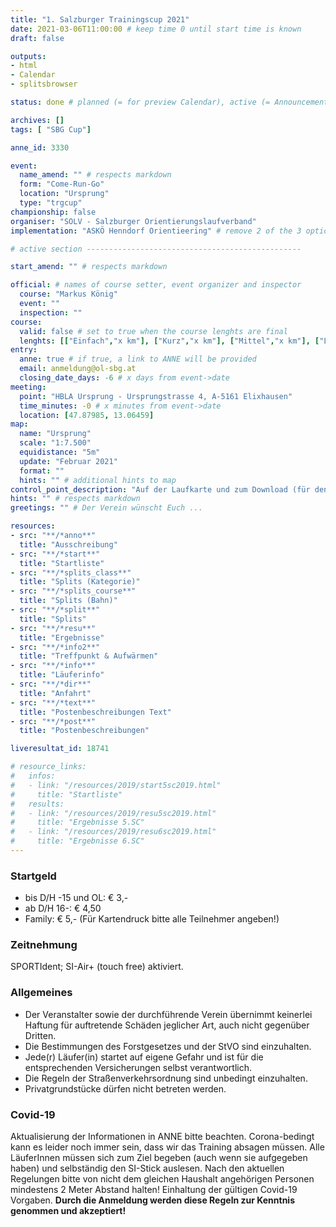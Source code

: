```yaml
---
title: "1. Salzburger Trainingscup 2021"
date: 2021-03-06T11:00:00 # keep time 0 until start time is known
draft: false

outputs:
- html
- Calendar
- splitsbrowser

status: done # planned (= for preview Calendar), active (= Announcement...), done (=Results...), canceled (for canceled events)

archives: []
tags: [ "SBG Cup"]

anne_id: 3330

event:
  name_amend: "" # respects markdown
  form: "Come-Run-Go"
  location: "Ursprung"
  type: "trgcup"
championship: false
organiser: "SOLV - Salzburger Orientierungslaufverband"
implementation: "ASKÖ Henndorf Orientieering" # remove 2 of the 3 options

# active section ------------------------------------------------

start_amend: "" # respects markdown

official: # names of course setter, event organizer and inspector
  course: "Markus König"
  event: ""
  inspection: ""
course:
  valid: false # set to true when the course lenghts are final
  lenghts: [["Einfach","x km"], ["Kurz","x km"], ["Mittel","x km"], ["Lang","x km"]]
entry:
  anne: true # if true, a link to ANNE will be provided
  email: anmeldung@ol-sbg.at
  closing_date_days: -6 # x days from event->date
meeting:
  point: "HBLA Ursprung - Ursprungstrasse 4, A-5161 Elixhausen"
  time_minutes: -0 # x minutes from event->date
  location: [47.87985, 13.06459]
map:
  name: "Ursprung"
  scale: "1:7.500"
  equidistance: "5m"
  update: "Februar 2021"
  format: ""
  hints: "" # additional hints to map
control_point_description: "Auf der Laufkarte und zum Download (für den Ausdruck zuhause)"
hints: "" # respects markdown
greetings: "" # Der Verein wünscht Euch ...

resources:
- src: "**/*anno**"
  title: "Ausschreibung"
- src: "**/*start**"
  title: "Startliste"
- src: "**/*splits_class**"
  title: "Splits (Kategorie)"
- src: "**/*splits_course**"
  title: "Splits (Bahn)"
- src: "**/*split**"
  title: "Splits"
- src: "**/*resu**"
  title: "Ergebnisse"
- src: "**/*info2**"
  title: "Treffpunkt & Aufwärmen"
- src: "**/*info**"
  title: "Läuferinfo"
- src: "**/*dir**"
  title: "Anfahrt"
- src: "**/*text**"
  title: "Postenbeschreibungen Text"
- src: "**/*post**"
  title: "Postenbeschreibungen"

liveresultat_id: 18741

# resource_links:
#   infos:
#   - link: "/resources/2019/start5sc2019.html"
#     title: "Startliste"
#   results:
#   - link: "/resources/2019/resu5sc2019.html"
#     title: "Ergebnisse 5.SC"
#   - link: "/resources/2019/resu6sc2019.html"
#     title: "Ergebnisse 6.SC"
---
```


### Startgeld

- bis D/H -15 und OL: € 3,-
- ab D/H 16-: € 4,50
- Family: € 5,- (Für Kartendruck bitte alle Teilnehmer angeben!)

### Zeitnehmung

SPORTIdent; SI-Air+ (touch free) aktiviert.

### Allgemeines

- Der Veranstalter sowie der durchführende Verein übernimmt keinerlei Haftung für auftretende Schäden jeglicher Art, auch nicht gegenüber Dritten.
- Die Bestimmungen des Forstgesetzes und der StVO sind einzuhalten.
- Jede\(r) Läufer(in) startet auf eigene Gefahr und ist für die entsprechenden Versicherungen selbst verantwortlich.
- Die Regeln der Straßenverkehrsordnung sind unbedingt einzuhalten.
- Privatgrundstücke dürfen nicht betreten werden.

### Covid-19

Aktualisierung der Informationen in ANNE bitte beachten. Corona-bedingt kann es leider noch immer sein, dass wir das Training absagen müssen. 
Alle LäuferInnen müssen sich zum Ziel begeben (auch wenn sie aufgegeben haben) und selbständig den SI-Stick auslesen. 
Nach den aktuellen Regelungen bitte von nicht dem gleichen Haushalt angehörigen Personen mindestens 2 Meter Abstand halten!
Einhaltung der gültigen Covid-19 Vorgaben. **Durch die Anmeldung werden diese Regeln zur Kenntnis genommen und akzeptiert!**
